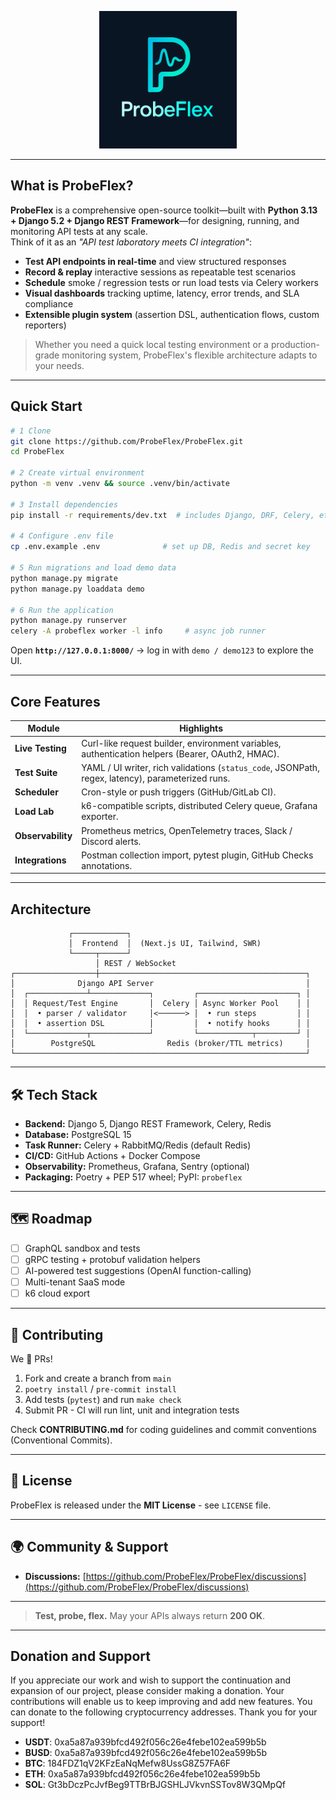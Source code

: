 <p align="center">
  <img src="ProbeFlex.png" alt="ProbeFlex Logo" width="220"/>
</p>

---

## What is ProbeFlex?

**ProbeFlex** is a comprehensive open-source toolkit—built with **Python 3.13 + Django 5.2 + Django REST Framework**—for designing, running, and monitoring API tests at any scale.  
Think of it as an *"API test laboratory meets CI integration"*:

- **Test API endpoints in real-time** and view structured responses  
- **Record & replay** interactive sessions as repeatable test scenarios  
- **Schedule** smoke / regression tests or run load tests via Celery workers  
- **Visual dashboards** tracking uptime, latency, error trends, and SLA compliance  
- **Extensible plugin system** (assertion DSL, authentication flows, custom reporters)  

> Whether you need a quick local testing environment or a production-grade monitoring system, ProbeFlex's flexible architecture adapts to your needs.

---

## Quick Start

```bash
# 1 Clone
git clone https://github.com/ProbeFlex/ProbeFlex.git
cd ProbeFlex

# 2 Create virtual environment
python -m venv .venv && source .venv/bin/activate

# 3 Install dependencies
pip install -r requirements/dev.txt  # includes Django, DRF, Celery, etc.

# 4 Configure .env file
cp .env.example .env              # set up DB, Redis and secret key

# 5 Run migrations and load demo data
python manage.py migrate
python manage.py loaddata demo

# 6 Run the application
python manage.py runserver
celery -A probeflex worker -l info     # async job runner
```

Open **`http://127.0.0.1:8000/`** → log in with `demo / demo123` to explore the UI.

---

## Core Features

| Module            | Highlights                                                                                       |
| ----------------- | ------------------------------------------------------------------------------------------------ |
| **Live Testing**  | Curl-like request builder, environment variables, authentication helpers (Bearer, OAuth2, HMAC).  |
| **Test Suite**    | YAML / UI writer, rich validations (`status_code`, JSONPath, regex, latency), parameterized runs. |
| **Scheduler**     | Cron-style or push triggers (GitHub/GitLab CI).                                                  |
| **Load Lab**      | k6-compatible scripts, distributed Celery queue, Grafana exporter.                               |
| **Observability** | Prometheus metrics, OpenTelemetry traces, Slack / Discord alerts.                                |
| **Integrations**  | Postman collection import, pytest plugin, GitHub Checks annotations.                              |

---

## Architecture

```
             ┌────────────┐
             │  Frontend  │  (Next.js UI, Tailwind, SWR)
             └─────┬──────┘
                   │ REST / WebSocket
┌──────────────────┼──────────────────────────────────────────────┐
│              Django API Server                                  │
│  ┌─────────────┴─────────────┐         ┌──────────────────────┐ │
│  │ Request/Test Engine       │  Celery │ Async Worker Pool    │ │
│  │  • parser / validator     │<──────> │  • run steps         │ │
│  │  • assertion DSL          │         │  • notify hooks      │ │
│  └─────────────┬─────────────┘         └────────────┬─────────┘ │
│        PostgreSQL                Redis (broker/TTL metrics)     │
└─────────────────────────────────────────────────────────────────┘
```

---

## 🛠️ Tech Stack

* **Backend:** Django 5, Django REST Framework, Celery, Redis
* **Database:** PostgreSQL 15
* **Task Runner:** Celery + RabbitMQ/Redis (default Redis)
* **CI/CD:** GitHub Actions + Docker Compose
* **Observability:** Prometheus, Grafana, Sentry (optional)
* **Packaging:** Poetry + PEP 517 wheel; PyPI: `probeflex`

---

## 🗺️ Roadmap

* [ ] GraphQL sandbox and tests
* [ ] gRPC testing + protobuf validation helpers
* [ ] AI-powered test suggestions (OpenAI function-calling)
* [ ] Multi-tenant SaaS mode
* [ ] k6 cloud export

---

## 🤝 Contributing

We 💚 PRs!

1. Fork and create a branch from `main`
2. `poetry install` / `pre-commit install`
3. Add tests (`pytest`) and run `make check`
4. Submit PR - CI will run lint, unit and integration tests

Check **CONTRIBUTING.md** for coding guidelines and commit conventions (Conventional Commits).

---

## 📜 License

ProbeFlex is released under the **MIT License** - see `LICENSE` file.

---

## 🌍 Community & Support

* **Discussions:** [https://github.com/ProbeFlex/ProbeFlex/discussions](https://github.com/ProbeFlex/ProbeFlex/discussions)

---

> **Test, probe, flex.**
> May your APIs always return **200 OK**.

---

## Donation and Support 
If you appreciate our work and wish to support the continuation and expansion of our project, please consider making a donation. Your contributions will enable us to keep improving and add new features. You can donate to the following cryptocurrency addresses. Thank you for your support!

* **USDT**: 0xa5a87a939bfcd492f056c26e4febe102ea599b5b
* **BUSD**: 0xa5a87a939bfcd492f056c26e4febe102ea599b5b
* **BTC**: 184FDZ1qV2KFzEaNqMefw8UssG8Z57FA6F
* **ETH**: 0xa5a87a939bfcd492f056c26e4febe102ea599b5b
* **SOL**: Gt3bDczPcJvfBeg9TTBrBJGSHLJVkvnSSTov8W3QMpQf
